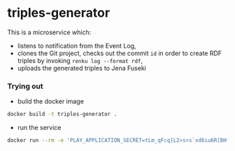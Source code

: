 # triples-generator

This is a microservice which:
- listens to notification from the Event Log,
- clones the Git project, checks out the commit `id` in order to create RDF triples by invoking `renku log --format rdf`,
- uploads the generated triples to Jena Fuseki

### Trying out

- build the docker image

```bash
docker build -t triples-generator .
```

- run the service

```bash
docker run --rm -e 'PLAY_APPLICATION_SECRET=tLm_qFcq]L2>s>s`xd6iu6R[BHfK]>hgd/=HOx][][Yldf@kQIvrh:;C6P08?Fmh' -e 'JENA_BASE_URL=<jena-url>' -e 'GITLAB_BASE_URL=<gitlab-url>' -p 9002:9002 triples-generator
```

